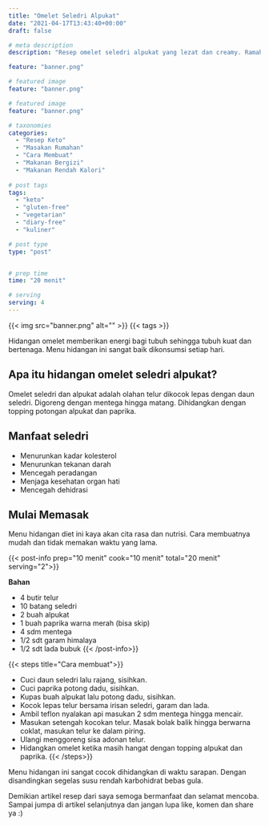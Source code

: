 ```yaml
---
title: "Omelet Seledri Alpukat"
date: "2021-04-17T13:43:40+00:00"
draft: false

# meta description
description: "Resep omelet seledri alpukat yang lezat dan creamy. Ramah untuk keto dan vegetarian."

feature: "banner.png"

# featured image
feature: "banner.png"

# featured image
feature: "banner.png"

# taxonomies
categories:
  - "Resep Keto"
  - "Masakan Rumahan"
  - "Cara Membuat"
  - "Makanan Bergizi"
  - "Makanan Rendah Kalori"
  
# post tags
tags:
  - "keto"
  - "gluten-free"
  - "vegetarian"
  - "diary-free"
  - "kuliner"

# post type
type: "post"


# prep time
time: "20 menit"

# serving
serving: 4
---
```


{{< img src="banner.png" alt="" >}}
{{< tags >}}

Hidangan omelet memberikan energi bagi tubuh sehingga tubuh kuat dan bertenaga. Menu hidangan ini sangat baik dikonsumsi setiap hari.

## Apa itu hidangan omelet seledri alpukat?

Omelet seledri dan alpukat adalah olahan telur dikocok lepas dengan daun seledri. Digoreng dengan mentega hingga matang. Dihidangkan dengan topping potongan alpukat dan paprika.

## Manfaat seledri

- Menurunkan kadar kolesterol
- Menurunkan tekanan darah
- Mencegah peradangan
- Menjaga kesehatan organ hati
- Mencegah dehidrasi

## Mulai Memasak
Menu hidangan diet ini kaya akan cita rasa dan nutrisi. Cara membuatnya mudah dan tidak memakan waktu yang lama.

{{< post-info prep="10 menit" cook="10 menit" total="20 menit" serving="2">}}

__Bahan__

- 4 butir telur
- 10 batang seledri
- 2 buah alpukat
- 1 buah paprika warna merah (bisa skip)
- 4 sdm mentega
- 1/2 sdt garam himalaya
- 1/2 sdt lada bubuk
{{< /post-info>}}

{{< steps title="Cara membuat">}}
- Cuci daun seledri lalu rajang, sisihkan.
- Cuci paprika potong dadu, sisihkan.
- Kupas buah alpukat lalu potong dadu, sisihkan.
- Kocok lepas telur bersama irisan seledri, garam dan lada.
- Ambil teflon nyalakan api masukan 2 sdm mentega hingga mencair.
- Masukan setengah kocokan telur. Masak bolak balik hingga berwarna coklat, masukan telur ke dalam piring.
-  Ulangi menggoreng sisa adonan telur.
- Hidangkan omelet ketika masih hangat dengan topping alpukat dan paprika.
{{< /steps>}}

Menu hidangan ini sangat cocok dihidangkan di waktu sarapan. Dengan disandingkan segelas susu rendah karbohidrat bebas gula.

Demikian artikel resep dari saya semoga bermanfaat dan selamat mencoba. Sampai jumpa di artikel selanjutnya dan jangan lupa like, komen dan share ya :)
